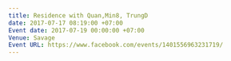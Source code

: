 ```yaml
---
title: Residence with Quan,Min8, TrungD
date: 2017-07-17 08:19:00 +07:00
Event date: 2017-07-19 00:00:00 +07:00
Venue: Savage
Event URL: https://www.facebook.com/events/1401556963231719/
---
```


